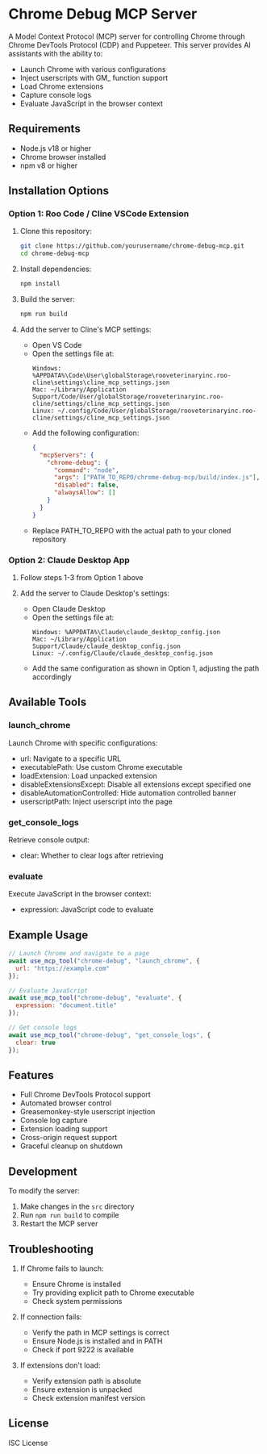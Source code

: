 # Chrome Debug MCP Server

A Model Context Protocol (MCP) server for controlling Chrome through Chrome DevTools Protocol (CDP) and Puppeteer. This server provides AI assistants with the ability to:

- Launch Chrome with various configurations
- Inject userscripts with GM_ function support
- Load Chrome extensions
- Capture console logs
- Evaluate JavaScript in the browser context

## Requirements

- Node.js v18 or higher
- Chrome browser installed
- npm v8 or higher

## Installation Options

### Option 1: Roo Code / Cline VSCode Extension

1. Clone this repository:
   ```bash
   git clone https://github.com/yourusername/chrome-debug-mcp.git
   cd chrome-debug-mcp
   ```

2. Install dependencies:
   ```bash
   npm install
   ```

3. Build the server:
   ```bash
   npm run build
   ```

4. Add the server to Cline's MCP settings:
   - Open VS Code
   - Open the settings file at:
     ```
     Windows: %APPDATA%\Code\User\globalStorage\rooveterinaryinc.roo-cline\settings\cline_mcp_settings.json
     Mac: ~/Library/Application Support/Code/User/globalStorage/rooveterinaryinc.roo-cline/settings/cline_mcp_settings.json
     Linux: ~/.config/Code/User/globalStorage/rooveterinaryinc.roo-cline/settings/cline_mcp_settings.json
     ```
   - Add the following configuration:
     ```json
     {
       "mcpServers": {
         "chrome-debug": {
           "command": "node",
           "args": ["PATH_TO_REPO/chrome-debug-mcp/build/index.js"],
           "disabled": false,
           "alwaysAllow": []
         }
       }
     }
     ```
   - Replace PATH_TO_REPO with the actual path to your cloned repository

### Option 2: Claude Desktop App

1. Follow steps 1-3 from Option 1 above

2. Add the server to Claude Desktop's settings:
   - Open Claude Desktop
   - Open the settings file at:
     ```
     Windows: %APPDATA%\Claude\claude_desktop_config.json
     Mac: ~/Library/Application Support/Claude/claude_desktop_config.json
     Linux: ~/.config/Claude/claude_desktop_config.json
     ```
   - Add the same configuration as shown in Option 1, adjusting the path accordingly

## Available Tools

### launch_chrome
Launch Chrome with specific configurations:
- url: Navigate to a specific URL
- executablePath: Use custom Chrome executable
- loadExtension: Load unpacked extension
- disableExtensionsExcept: Disable all extensions except specified one
- disableAutomationControlled: Hide automation controlled banner
- userscriptPath: Inject userscript into the page

### get_console_logs
Retrieve console output:
- clear: Whether to clear logs after retrieving

### evaluate
Execute JavaScript in the browser context:
- expression: JavaScript code to evaluate

## Example Usage

```javascript
// Launch Chrome and navigate to a page
await use_mcp_tool("chrome-debug", "launch_chrome", {
  url: "https://example.com"
});

// Evaluate JavaScript
await use_mcp_tool("chrome-debug", "evaluate", {
  expression: "document.title"
});

// Get console logs
await use_mcp_tool("chrome-debug", "get_console_logs", {
  clear: true
});
```

## Features

- Full Chrome DevTools Protocol support
- Automated browser control
- Greasemonkey-style userscript injection
- Console log capture
- Extension loading support
- Cross-origin request support
- Graceful cleanup on shutdown

## Development

To modify the server:

1. Make changes in the `src` directory
2. Run `npm run build` to compile
3. Restart the MCP server

## Troubleshooting

1. If Chrome fails to launch:
   - Ensure Chrome is installed
   - Try providing explicit path to Chrome executable
   - Check system permissions

2. If connection fails:
   - Verify the path in MCP settings is correct
   - Ensure Node.js is installed and in PATH
   - Check if port 9222 is available

3. If extensions don't load:
   - Verify extension path is absolute
   - Ensure extension is unpacked
   - Check extension manifest version

## License

ISC License